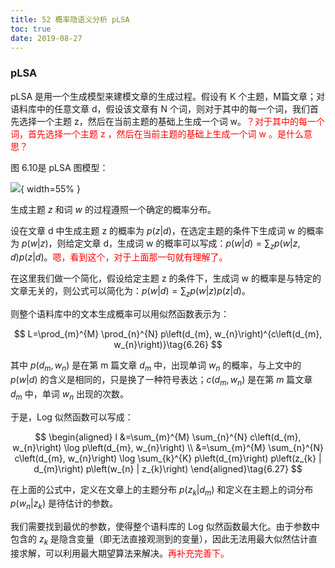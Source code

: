 ```yaml
---
title: 52 概率隐语义分析 pLSA
toc: true
date: 2019-08-27
---
```


### pLSA

pLSA 是用一个生成模型来建模文章的生成过程。假设有 K 个主题，M篇文章；对语料库中的任意文章 d，假设该文章有 N 个词，则对于其中的每一个词，我们首先选择一个主题 z，然后在当前主题的基础上生成一个词 w。<span style="color:red;">？对于其中的每一个词，首先选择一个主题 z ，然后在当前主题的基础上生成一个词 w 。是什么意思？</span>

图 6.10是 pLSA 图模型：

![](http://images.iterate.site/blog/image/20190406/7IKhCUbM4sll.png?imageslim){ width=55% }

生成主题 $z$ 和词 $w$ 的过程遵照一个确定的概率分布。

设在文章 d 中生成主题 z 的概率为 $p(z | d)$，在选定主题的条件下生成词 w 的概率为 $p(w | z)$，则给定文章 d，生成词 w 的概率可以写成：$p(w | d)=\sum_{z} p(w | z, d) p(z | d)$。<span style="color:red;">嗯，看到这个，对于上面那一句就有理解了。</span>

在这里我们做一个简化，假设给定主题 z 的条件下，生成词 w 的概率是与特定的文章无关的，则公式可以简化为：$p(w | d)=\sum_{z} p(w | z) p(z | d)$。

则整个语料库中的文本生成概率可以用似然函数表示为：

$$
L=\prod_{m}^{M} \prod_{n}^{N} p\left(d_{m}, w_{n}\right)^{c\left(d_{m}, w_{n}\right)}\tag{6.26}
$$

其中 $p\left(d_{m}, w_{n}\right)$ 是在第 m 篇文章 $d_{m}$ 中，出现单词 $w_{n}$ 的概率，与上文中的 $p(w | d)$ 的含义是相同的，只是换了一种符号表达；$c\left(d_{m}, w_{n}\right)$ 是在第 $m$ 篇文章 $d_{m}$ 中，单词 $w_{n}$ 出现的次数。

于是，Log 似然函数可以写成：

$$
\begin{aligned} l &=\sum_{m}^{M} \sum_{n}^{N} c\left(d_{m}, w_{n}\right) \log p\left(d_{m}, w_{n}\right) \\ &=\sum_{m}^{M} \sum_{n}^{N} c\left(d_{m}, w_{n}\right) \log \sum_{k}^{K} p\left(d_{m}\right) p\left(z_{k} | d_{m}\right) p\left(w_{n} | z_{k}\right) \end{aligned}\tag{6.27}
$$

在上面的公式中，定义在文章上的主题分布 $p\left(z_{k} | d_{m}\right)$ 和定义在主题上的词分布 $p\left(w_{n} | z_{k}\right)$ 是待估计的参数。

我们需要找到最优的参数，使得整个语料库的 Log 似然函数最大化。由于参数中包含的 $z_{k}$ 是隐含变量（即无法直接观测到的变量），因此无法用最大似然估计直接求解，可以利用最大期望算法来解决。<span style="color:red;">再补充完善下。</span>
